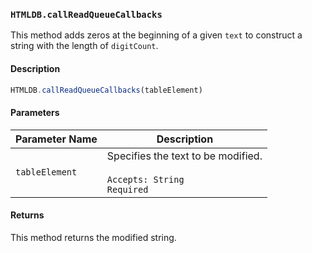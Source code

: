 ### `HTMLDB.callReadQueueCallbacks`

This method adds zeros at the beginning of a given `text` to construct a string with the length of `digitCount`.

#### Description

```javascript
HTMLDB.callReadQueueCallbacks(tableElement)
```

#### Parameters

| Parameter Name             | Description                               |
| -------------------------- | ----------------------------------------- |
| `tableElement` | Specifies the text to be modified.<br><br>`Accepts: String`<br>`Required` |

#### Returns

This method returns the modified string.